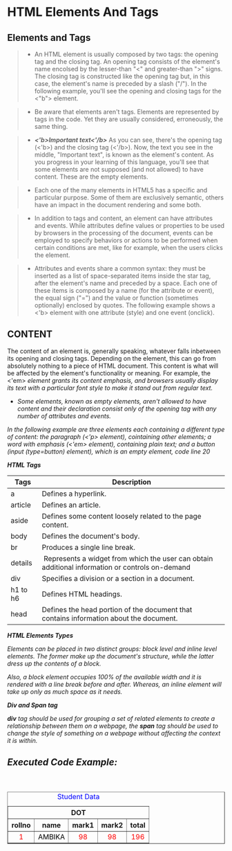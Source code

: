 # HTML Elements And Tags 

## Elements and Tags

> - An HTML element is usually composed by two tags: the opening tag and the closing tag. An opening tag consists of the element's name encolsed by the lesser-than "<" and greater-than ">" signs. The closing tag is constructed like the opening tag but, in this case, the element's name is preceded by a slash ("/"). In the following example, you'll see the opening and closing tags for the <"b"> element.

> - Be aware that elements aren't tags. Elements are represented by tags in the code. Yet they are usually considered, erroneously, the same thing.



> - ***<'b>Important text<'/b>*** As you can see, there's the opening tag (<'b>) and the closing tag (<'/b>). Now, the text you see in the middle, "Important text", is known as the element's content. As you progress in your learning of this language, you'll see that some elements are not supposed (and not allowed) to have content. These are the empty elements.

> - Each one of the many elements in HTML5 has a specific and particular purpose. Some of them are exclusively semantic, others have an impact in the document rendering and some both.

> - In addition to tags and content, an element can have attributes and events. While attributes define values or properties to be used by browsers in the processing of the document, events can be employed to specify behaviors or actions to be performed when certain conditions are met, like for example, when the users clicks the element.

> - Attributes and events share a common syntax: they must be inserted as a list of space-separated items inside the star tag, after the element's name and preceded by a space. Each one of these items is composed by a name (for the attribute or event), the equal sign ("=") and the value or function (sometimes optionally) enclosed by quotes. The following example shows a <'b> element with one attribute (style) and one event (onclick).

## CONTENT

The content of an element is, generally speaking, whatever falls inbetween its opening and closing tags. Depending on the element, this can go from absolutely nothing to a piece of HTML document. This content is what will be affected by the element's functionality or meaning. For example, the <'em><em> element grants its content emphasis, and browsers usually display its text with a particular font style to make it stand out from regular text.

* Some elements, known as empty elements, aren't allowed to have content and their declaration consist only of the opening tag with any number of attributes and events.

In the following example are three elements each containing a different type of content: the paragraph (<'p> element), cointaining other elements; a word with emphasis (<'em> element), containing plain text; and a button (input (type=button) element), which is an empty element, code line 20

 **HTML Tags**

|       Tags                            |     Description                                                                                |
|---------------------------------------|------------------------------------------------------------------------------------------------|
|      a                                | Defines a hyperlink.                                                                           |
|      article                          | Defines an article.                                                                            | 
|      aside                            | Defines some content loosely related to the page content.                                      |
|      body                             | Defines the document's body.                                                                   |
|      br                               | Produces a single line break.                                                                  |
|     details                           | Represents a widget from which the user can obtain additional information or controls on-demand|
|     div                               | Specifies a division or a section in a document.                                               |
|     h1 to h6                          | Defines HTML headings.                                                                         |
|     head                              | Defines the head portion of the document that contains information about the document.         |
                                 
                                 
  
 **HTML Elements Types**
 
Elements can be placed in two distinct groups: block level and inline level elements. The former make up the document's structure, while the latter dress up the contents of a block.

Also, a block element occupies 100% of the available width and it is rendered with a line break before and after. Whereas, an inline element will take up only as much space as it needs.

 **Div and Span tag**
  
  **div** tag should be used for grouping a set of related elements to create a relationship between them on a webpage, the **span** tag should be used to change the style of something on a webpage without affecting the context it is within. 
  
 ## Executed Code Example: 
 
 <!DOCTYPE html>
<html lang="en">
<head>
<title>DevIncept Eg:1</title>
<meta charset="UTF-8">
<meta name="description"content="one of the best university">
<meta name="keyword"content="btech,MCA">
<meta name="viewport"content="width=divice-width initial-scale="1.0"
</head>
<body>
<header>
</header>
<center>
<table border="1" cellspacing="10px" cellpadding="10px" width="500px">
<caption style="color:blue;">Student Data</caption></caption>
<tr>
<th colspan="5" /th>DOT
</tr>
<tr>
<th> rollno </th>
<th> name</th>
<th> mark1 </th>
<th> mark2</th>
<th>total</th>
</tr>
<tr style="text-align: center; color: red">
<td>1</td>
<td style="color: black;">AMBIKA</td>
<td>98</td>
<td>98</td>
<td>196</td>
</tr>
</center>
</table>
<footer style="margin-top:60%;">
</body>
</html>
